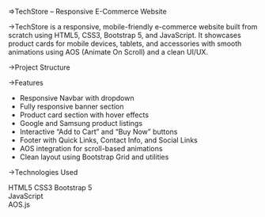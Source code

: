 =>TechStore – Responsive E-Commerce Website 

->TechStore is a responsive, mobile-friendly e-commerce website built from scratch using HTML5, CSS3, Bootstrap 5, and JavaScript. It showcases product cards for mobile devices, tablets, and accessories with smooth animations using AOS (Animate On Scroll) and a clean UI/UX.

->Project Structure

->Features

* Responsive Navbar with dropdown
* Fully responsive banner section
* Product card section with hover effects
* Google and Samsung product listings
* Interactive “Add to Cart” and “Buy Now” buttons
* Footer with Quick Links, Contact Info, and Social Links
* AOS integration for scroll-based animations
* Clean layout using Bootstrap Grid and utilities

->Technologies Used 

HTML5
CSS3
Bootstrap 5  
JavaScript   
AOS.js        

